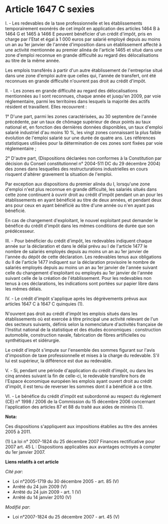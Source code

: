 # Article 1647 C sexies

I. - Les redevables de la taxe professionnelle et les établissements temporairement exonérés de cet impôt en application des
articles 1464 B à 1464 G et 1465 à 1466 E peuvent bénéficier d'un crédit d'impôt, pris en charge par l'Etat et égal à 1 000
euros par salarié employé depuis au moins un an au 1er janvier de l'année d'imposition dans un établissement affecté à une
activité mentionnée au premier alinéa de l'article 1465 et situé dans une zone d'emploi reconnue en grande difficulté au
regard des délocalisations au titre de la même année.

Les emplois transférés à partir d'un autre établissement de l'entreprise situé dans une zone d'emploi autre que celles qui,
l'année de transfert, ont été reconnues en grande difficulté n'ouvrent pas droit au crédit d'impôt.

II. - Les zones en grande difficulté au regard des délocalisations mentionnées au I sont reconnues, chaque année et jusqu'en
2009, par voie réglementaire, parmi les territoires dans lesquels la majorité des actifs résident et travaillent. Elles
recouvrent :

1° D'une part, parmi les zones caractérisées, au 30 septembre de l'année précédente, par un taux de chômage supérieur de deux
points au taux national et, en fonction des dernières données disponibles, un taux d'emploi salarié industriel d'au moins 10
%, les vingt zones connaissant la plus faible évolution de l'emploi salarié sur une durée de quatre ans. Les références
statistiques utilisées pour la détermination de ces zones sont fixées par voie réglementaire ;

2° D'autre part, (Dispositions déclarées non conformes à la Constitution par décision du Conseil constitutionnel n° 2004-511
DC du 29 décembre 2004) des zones dans lesquelles des restructurations industrielles en cours risquent d'altérer gravement la
situation de l'emploi.

Par exception aux dispositions du premier alinéa du I, lorsqu'une zone d'emploi n'est plus reconnue en grande difficulté, les
salariés situés dans cette zone continuent à ouvrir droit au crédit d'impôt pendant un an pour les établissements en ayant
bénéficié au titre de deux années, et pendant deux ans pour ceux en ayant bénéficié au titre d'une année ou n'en ayant pas
bénéficié.

En cas de changement d'exploitant, le nouvel exploitant peut demander le bénéfice du crédit d'impôt dans les mêmes conditions
de durée que son prédécesseur.

III. - Pour bénéficier du crédit d'impôt, les redevables indiquent chaque année sur la déclaration et dans le délai prévu au
I de l'article 1477 le nombre de salariés employés depuis au moins un an au 1er janvier de l'année du dépôt de cette
déclaration. Les redevables tenus aux obligations du II de l'article 1477 indiquent sur la déclaration provisoire le nombre
de salariés employés depuis au moins un an au 1er janvier de l'année suivant celle du changement d'exploitant ou employés au
1er janvier de l'année suivant celle de la création de l'établissement. Pour les redevables non tenus à ces déclarations, les
indications sont portées sur papier libre dans les mêmes délais.

IV. - Le crédit d'impôt s'applique après les dégrèvements prévus aux articles 1647 C à 1647 C quinquies (1). 

N'ouvrent pas droit au crédit d'impôt les emplois situés dans les établissements où est exercée à titre principal une
activité relevant de l'un des secteurs suivants, définis selon la nomenclature d'activités française de l'Institut national
de la statistique et des études économiques : construction automobile, construction navale, fabrication de fibres
artificielles ou synthétiques et sidérurgie.

Le crédit d'impôt s'impute sur l'ensemble des sommes figurant sur l'avis d'imposition de taxe professionnelle et mises à la
charge du redevable. S'il lui est supérieur, la différence est due au redevable.

V. - Si, pendant une période d'application du crédit d'impôt, ou dans les cinq années suivant la fin de celle-ci, le
redevable transfère hors de l'Espace économique européen les emplois ayant ouvert droit au crédit d'impôt, il est tenu de
reverser les sommes dont il a bénéficié à ce titre.

VI. - Le bénéfice du crédit d'impôt est subordonné au respect du règlement (CE) n° 1998 / 2006 de la Commission du 15
décembre 2006 concernant l'application des articles 87 et 88 du traité aux aides de minimis (1).

**Nota:**

Ces dispositions s'appliquent aux impositions établies au titre des années 2005 à 2011.

(1) La loi n° 2007-1824 du 25 décembre 2007 Finances rectificative pour 2007 art. 45 L : Dispositions applicables aux
avantages octroyés à compter du 1er janvier 2007.

**Liens relatifs à cet article**

_Cité par_:

  - Loi n°2005-1719 du 30 décembre 2005 - art. 85 (V)
  - Arrêté du 24 juin 2009 (V)
  - Arrêté du 24 juin 2009 - art. 1 (V)
  - Arrêté du 14 janvier 2010 (V)

_Modifié par_:

  - Loi n°2007-1824 du 25 décembre 2007 - art. 45 (V)
